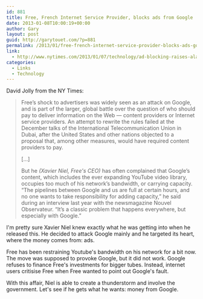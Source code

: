 ```yaml
---
id: 881
title: Free, French Internet Service Provider, blocks ads from Google
date: 2013-01-08T10:00:19+00:00
author: Gary
layout: post
guid: http://garytouet.com/?p=881
permalink: /2013/01/free-french-internet-service-provider-blocks-ads-google/
link:
  - http://www.nytimes.com/2013/01/07/technology/ad-blocking-raises-alarm-among-firms-like-google.html?pagewanted=all
categories:
  - Links
  - Technology
---
```

David Jolly from the NY Times:
<blockquote>Free’s shock to advertisers was widely seen as an attack on Google, and is part of the larger, global battle over the question of who should pay to deliver information on the Web — content providers or Internet service providers. An attempt to rewrite the rules failed at the December talks of the International Telecommunication Union in Dubai, after the United States and other nations objected to a proposal that, among other measures, would have required content providers to pay.

[…]

But he <em>(Xavier Niel, Free's CEO)</em> has often complained that Google’s content, which includes the ever expanding YouTube video library, occupies too much of his network’s bandwidth, or carrying capacity. “The pipelines between Google and us are full at certain hours, and no one wants to take responsibility for adding capacity,” he said during an interview last year with the newsmagazine Nouvel Observateur. “It’s a classic problem that happens everywhere, but especially with Google.”</blockquote>

I'm pretty sure Xavier Niel knew exactly what he was getting into when he released this. He decided to attack Google mainly and he targeted its heart, where the money comes from: ads.

Free has been restraining Youtube's bandwidth on his network for a bit now. The move was supposed to provoke Google, but it did not work. Google refuses to finance Free's investments for bigger tubes. Instead, internet users critisise Free when Free wanted to point out Google's fault.

With this affair, Niel is able to create a thunderstorm and involve the government. Let's see if he gets what he wants: money from Google.
